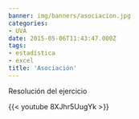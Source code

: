 ```yaml
---
banner: img/banners/asociacion.jpg
categories:
- UVA
date: 2015-05-06T11:43:47.000Z
tags:
- estadística
- excel
title: 'Asociación'
---
```


Resolución del ejercicio

{{< youtube 8XJhr5UugYk >}}
